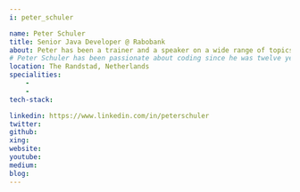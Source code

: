 ```yaml
---
i: peter_schuler

name: Peter Schuler
title: Senior Java Developer @ Rabobank
about: Peter has been a trainer and a speaker on a wide range of topics like JPA, Web development, Security, TDD, and clean code.
# Peter Schuler has been passionate about coding since he was twelve years old. When coding he is a pragmatic, idealist who writes clean code with a fondness for SOLID, test-driven development, and clean architecture. Peter has been a trainer and a speaker on a wide range of topics like JPA, Web development, Security, TDD, and clean code. He is especially keen on learning from failures. He lives in the Netherlands and works for a large Dutch bank, the Rabobank.
location: The Randstad, Netherlands
specialities:
    - 
    - 
tech-stack: 

linkedin: https://www.linkedin.com/in/peterschuler
twitter: 
github: 
xing: 
website: 
youtube: 
medium: 
blog: 
---
```


